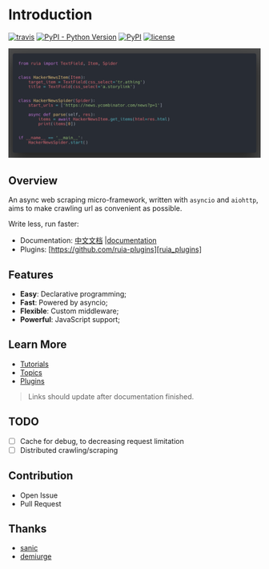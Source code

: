 # Introduction

[![travis](https://travis-ci.org/howie6879/ruia.svg?branch=master)](https://travis-ci.org/howie6879/ruia) 
[![PyPI - Python Version](https://img.shields.io/pypi/pyversions/ruia.svg)](https://pypi.org/project/ruia/) 
[![PyPI](https://img.shields.io/pypi/v/ruia.svg)](https://pypi.org/project/ruia/) 
[![license](https://img.shields.io/github/license/howie6879/ruia.svg)](https://github.com/howie6879/ruia)

![demo](./images/demo.png)

## Overview

An async web scraping micro-framework, written with `asyncio` and `aiohttp`, 
aims to make crawling url as convenient as possible.

Write less, run faster:

- Documentation: [中文文档][doc_cn] |[documentation][doc_en]
- Plugins: [https://github.com/ruia-plugins][ruia_plugins]

## Features

- **Easy**: Declarative programming;
- **Fast**: Powered by asyncio;
- **Flexible**: Custom middleware;
- **Powerful**: JavaScript support;

## Learn More

- [Tutorials][tutorials]
- [Topics][topics]
- [Plugins][plugins]

> Links should update after documentation finished.

## TODO

- [ ] Cache for debug, to decreasing request limitation
- [ ] Distributed crawling/scraping

## Contribution

- Open Issue
- Pull Request

## Thanks

- [sanic](https://github.com/huge-success/sanic)
- [demiurge](https://github.com/matiasb/demiurge)

[doc_cn]: https://github.com/howie6879/ruia/blob/master/docs/cn/README.md
[doc_en]: https://howie6879.github.io/ruia/
[ruia_plugins]: https://github.com/ruia-plugins
[hacker_news]: https://news.ycombinator.com/news?p=1
[tutorials]: https://howie6879.github.io/ruia/en/tutorials/
[plugins]: http://howie6879.github.io/ruia/en/plugins/
[topics]: http://howie6879.github.io/ruia/en/topics/